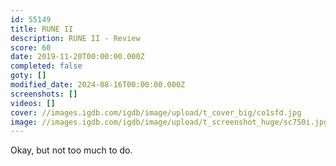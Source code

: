 ```yaml
---
id: 55149
title: RUNE II
description: RUNE II - Review
score: 60
date: 2019-11-20T00:00:00.000Z
completed: false
goty: []
modified_date: 2024-08-16T00:00:00.000Z
screenshots: []
videos: []
cover: //images.igdb.com/igdb/image/upload/t_cover_big/co1sfd.jpg
image: //images.igdb.com/igdb/image/upload/t_screenshot_huge/sc750i.jpg
---
```

Okay, but not too much to do.

